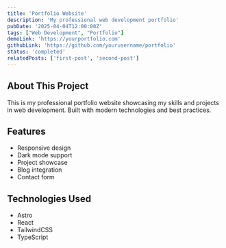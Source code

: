 ```yaml
---
title: 'Portfolio Website'
description: 'My professional web development portfolio'
pubDate: '2025-04-04T12:00:00Z'
tags: ["Web Development", "Portfolio"]
demoLink: 'https://yourportfolio.com'
githubLink: 'https://github.com/yourusername/portfolio'
status: 'completed'
relatedPosts: ['first-post', 'second-post']
---
```


## About This Project

This is my professional portfolio website showcasing my skills and projects in web development. Built with modern technologies and best practices.

## Features

- Responsive design
- Dark mode support
- Project showcase
- Blog integration
- Contact form

## Technologies Used

- Astro
- React
- TailwindCSS
- TypeScript